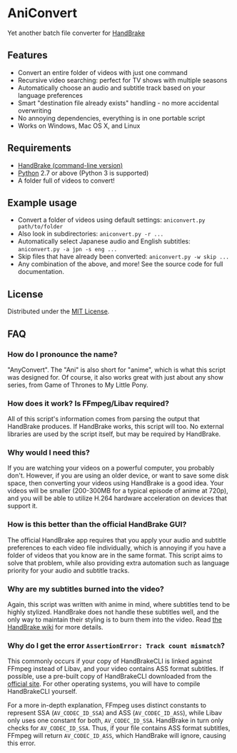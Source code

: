 # AniConvert

Yet another batch file converter for [HandBrake](https://handbrake.fr/)

## Features

- Convert an entire folder of videos with just one command
- Recursive video searching: perfect for TV shows with multiple seasons
- Automatically choose an audio and subtitle track based on your language preferences
- Smart "destination file already exists" handling - no more accidental overwriting
- No annoying dependencies, everything is in one portable script
- Works on Windows, Mac OS X, and Linux

## Requirements

- [HandBrake (command-line version)](https://handbrake.fr/downloads2.php)
- [Python](https://www.python.org/downloads/) 2.7 or above (Python 3 is supported)
- A folder full of videos to convert!

## Example usage

- Convert a folder of videos using default settings: `aniconvert.py path/to/folder`
- Also look in subdirectories: `aniconvert.py -r ...`
- Automatically select Japanese audio and English subtitles: `aniconvert.py -a jpn -s eng ...`
- Skip files that have already been converted: `aniconvert.py -w skip ...`
- Any combination of the above, and more! See the source code for full documentation.

## License

Distributed under the [MIT License](http://opensource.org/licenses/MIT).

## FAQ

### How do I pronounce the name?

"AnyConvert". The "Ani" is also short for "anime", which is what this script
was designed for. Of course, it also works great with just about any show
series, from Game of Thrones to My Little Pony.

### How does it work? Is FFmpeg/Libav required?

All of this script's information comes from parsing the output that
HandBrake produces. If HandBrake works, this script will too. No external
libraries are used by the script itself, but may be required by HandBrake.

### Why would I need this?

If you are watching your videos on a powerful computer, you probably don't.
However, if you are using an older device, or want to save some disk space,
then converting your videos using HandBrake is a good idea. Your videos will
be smaller (200-300MB for a typical episode of anime at 720p), and you will
be able to utilize H.264 hardware acceleration on devices that support it.

### How is this better than the official HandBrake GUI?

The official HandBrake app requires that you apply your audio and subtitle
preferences to each video file individually, which is annoying if you have
a folder of videos that you know are in the same format. This script aims to
solve that problem, while also providing extra automation such as language
priority for your audio and subtitle tracks.

### Why are my subtitles burned into the video?

Again, this script was written with anime in mind, where subtitles tend to
be highly stylized. HandBrake does not handle these subtitles well, and the
only way to maintain their styling is to burn them into the video. Read
[the HandBrake wiki](https://trac.handbrake.fr/wiki/Subtitles#wikipage)
for more details.

### Why do I get the error `AssertionError: Track count mismatch`?

This commonly occurs if your copy of HandBrakeCLI is linked against FFmpeg
instead of Libav, and your video contains ASS format subtitles. If possible,
use a pre-built copy of HandBrakeCLI downloaded from the
[official site](https://handbrake.fr/downloads2.php). For other operating
systems, you will have to compile HandBrakeCLI yourself.

For a more in-depth explanation, FFmpeg uses distinct constants to represent
SSA (`AV_CODEC_ID_SSA`) and ASS (`AV_CODEC_ID_ASS`), while Libav only uses
one constant for both, `AV_CODEC_ID_SSA`. HandBrake in turn only checks for
`AV_CODEC_ID_SSA`. Thus, if your file contains ASS format subtitles, FFmpeg
will return `AV_CODEC_ID_ASS`, which HandBrake will ignore, causing this error.
